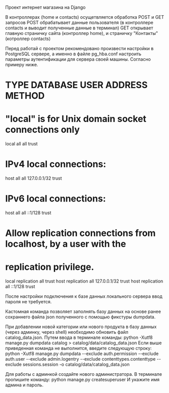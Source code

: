 Проект интернет магазина на Django

В контроллерах (home и contacts) осущетвляется обработка POST и GET запросов
POST обрабатывает данные пользователя (в контроллере contacts и выводит полученные
данные в терминал)
GET открывает главную страничку сайта (контроллер home), и страничку "Контакты"
(котроллер contacts)

Перед работай с проектом рекомендовано произвести настройки в PostgreSQL сервере,
а именно в файле pg_hba.conf настроить параметры аутентификации для сервера своей
машины. Согласно примеру ниже.

# TYPE  DATABASE        USER            ADDRESS                 METHOD

# "local" is for Unix domain socket connections only
local   all             all                                     trust
# IPv4 local connections:
host    all             all             127.0.0.1/32            trust
# IPv6 local connections:
host    all             all             ::1/128                 trust
# Allow replication connections from localhost, by a user with the
# replication privilege.
local   replication     all                                     trust
host    replication     all             127.0.0.1/32            trust
host    replication     all             ::1/128                 trust

После настройки подключения к базе данных локального сервера ввод пароля не требуется.

Кастомная команда позволяет заполнять базу данных на основе ранее сохраннего файла json
полученного с помощью фикстуры dumpdata.

При добавлении новой категории или нового продукта в базу данных (через админку, через shell)
необходимо обновить файл catalog_data.json.
Путем ввода в терминале команды: python -Xutf8 manage.py dumpdata catalog > catalog/data/catalog_data.json
Если выше приведенная команда не выполнится, введите следующую строку:
python -Xutf8 manage.py dumpdata --exclude auth.permission --exclude auth.user --exclude admin.logentry
--exclude contenttypes.contenttype --exclude sessions.session -o catalog/data/catalog_data.json 

Для работы с админкой создайте нового администратора. В терминале пропишите команду: python manage.py createsuperuser
И укажите имя админа и пароль.
